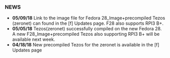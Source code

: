### NEWS
- ****05/09/18**** Link to the image file for Fedora 28_Image+precompiled Tezos (zeronet) can found in the [f] Updates page. F28 also supports RPI3 B+.
- ****05/05/18**** Tezos(zeronet) successfully compiled on the new Fedora 28. A new F28_Image+precompiled Tezos also supporting RPI3 B+ will be available next week.
- ****04/18/18**** New precompiled Tezos for the zeronet is available in the [f] Updates page
